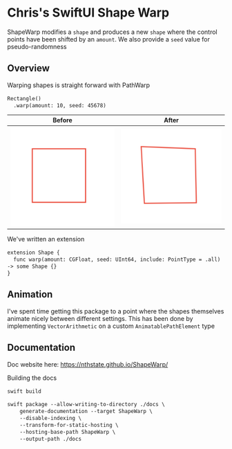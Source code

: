 # Chris's SwiftUI Shape Warp

ShapeWarp modifies a `shape` and produces a new `shape` where the control
points have been shifted by an `amount`.
We also provide a `seed` value for pseudo-randomness

## Overview

Warping shapes is straight forward with PathWarp

```
Rectangle()
  .warp(amount: 10, seed: 45678)
```

| Before | After |
|--------|-------|
![Warped](Sources/ShapeWarp/ShapeWarp.docc/Resources/Images/01_RectangleWarp.png)|![Warped](Sources/ShapeWarp/ShapeWarp.docc/Resources/Images/04_RectangleWarp.png)

We've written an extension

```
extension Shape {
  func warp(amount: CGFloat, seed: UInt64, include: PointType = .all) -> some Shape {}
}
```

## Animation

I've spent time getting this package to a point where the shapes themselves animate nicely
between different settings.
This has been done by implementing `VectorArithmetic` on a custom `AnimatablePathElement` type


## Documentation

Doc website here: https://nthstate.github.io/ShapeWarp/

Building the docs

```
swift build
```

```
swift package --allow-writing-to-directory ./docs \
    generate-documentation --target ShapeWarp \
    --disable-indexing \
    --transform-for-static-hosting \
    --hosting-base-path ShapeWarp \
    --output-path ./docs
 ```
